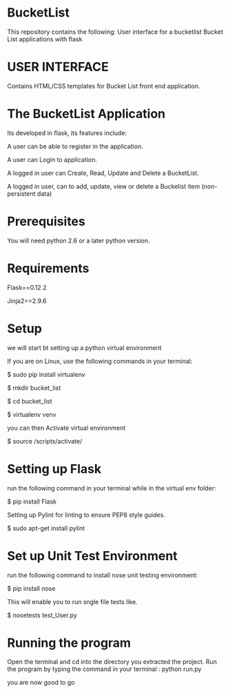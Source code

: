 # BucketList
This repository contains the following:
User interface for a bucketlist
Bucket List applications with flask

# USER INTERFACE

Contains HTML/CSS templates for Bucket List front end application.

# The BucketList Application

Its developed in flask, its features include:

A user can be able to register in the application.

A user can Login to application.

A logged in user can Create, Read, Update and Delete a BucketList.

A logged in user, can to add, update, view or delete a Buckelist item (non-persistent data)


# Prerequisites

You will need python 2.6 or a later python version.

# Requirements
Flask==0.12.2

Jinja2==2.9.6

# Setup

we will start bt setting up
a python virtual environment

If you are on Linux, use the following commands in your terminal:

$ sudo pip install virtualenv

$ mkdir bucket_list

$ cd bucket_list

$ virtualenv venv

you can then Activate virtual environment

$ source /scripts/activate/

# Setting up Flask

run  the following command in your terminal while in the virtual env folder:

$ pip install Flask

Setting up Pylint for linting to ensure PEP8 style guides.

$ sudo apt-get install pylint

# Set up Unit Test Environment

run the following command to install nose unit testing environment:

$ pip install nose

This will enable you to run sngle file tests like.

$ nosetests test_User.py

# Running the program

Open the terminal and cd into the directory you extracted the project.
Run the program by typing the command in your terminal : 
python run.py

you are now good to go
